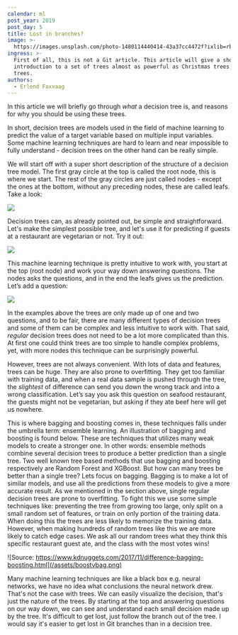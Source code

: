 ```yaml
---
calendar: ml
post_year: 2019
post_day: 5
title: Lost in branches?
image: >-
  https://images.unsplash.com/photo-1480114440414-43a37cc4472f?ixlib=rb-1.2.1&ixid=eyJhcHBfaWQiOjEyMDd9&auto=format&fit=crop&w=2104&q=80
ingress: >-
  First of all, this is not a Git article. This article will give a short
  introduction to a set of trees almost as powerful as Christmas trees, decision
  trees.
authors:
  - Erlend Faxvaag
---
```

In this article we will briefly go through _what_ a decision tree is, and reasons for why you should be using these trees.

In short, decision trees are models used in the field of machine learning to predict the value of a target variable based on multiple input variables. Some machine learning techniques are hard to learn and near impossible to fully understand - decision trees on the other hand can be really simple. 

We will start off with a super short description of the structure of a decision tree model. The first gray circle at the top is called the root node, this is where we start. The rest of the gray circles are just called nodes - except the ones at the bottom, without any preceding nodes, these are called leafs. Take a look:

![](/assets/trees.png)

Decision trees can, as already pointed out, be simple and straightforward. Let's make the simplest possible tree, and let's use it for predicting if guests at a restaurant are vegetarian or not. Try it out:

![](/assets/trees-1-.png)

This machine learning technique is pretty intuitive to work with, you start at the top (root node) and work your way down answering questions. The nodes asks the questions, and in the end the leafs gives us the prediction. Let’s add a question:

![](/assets/trees-3-.png)

In the examples above the trees are only made up of one and two questions, and to be fair, there are many different types of decision trees and some of them can be complex and less intuitive to work with. That said, _regular_ decision trees does not need to be a lot more complicated than this. At first one could think trees are too simple to handle complex problems, yet, with more nodes this technique can be surprisingly powerful.

However, trees are not always convenient. With lots of data and features, trees can be huge. They are also prone to overfitting. They get too familiar with training data, and when a real data sample is pushed through the tree, the _slightest_ of difference can send you down the wrong track and into a wrong classification. Let’s say you ask this question on seafood restaurant, the guests might not be vegetarian, but asking if they ate beef here will get us nowhere. 

This is where bagging and boosting comes in, these techniques falls under the umbrella term: ensemble learning.  An illustration of bagging and boosting is found below. These are techniques that utilizes many weak models to create a stronger one. In other words: ensemble methods combine several decision trees to produce a better prediction than a single tree. Two well known tree based methods that use bagging and boosting respectively are Random Forest and XGBoost. But how can many trees be better than a single tree? Lets focus on bagging. Bagging is to make a lot of similar models, and use all the predictions from these models to give a more accurate result. As we mentioned in the section above, single regular decision trees are prone to overfitting. To fight this we use some simple techniques like: preventing the tree from growing too large, only split on a small random set of features, or train on only portion of the training data. When doing this the trees are  less likely to memorize the training data. However, when making hundreds of random trees like this we are more likely to catch edge cases. We ask all our random trees what they think this specific restaurant guest ate, and the class with the most votes wins!

![Source: https://www.kdnuggets.com/2017/11/difference-bagging-boosting.html](/assets/boostvbag.png)

Many machine learning techniques are like a black box e.g. neural networks, we have no idea what conclusions the neural network drew. That's not the case with trees. We can easily visualize the decision, that's just the nature of the trees. By starting at the top and answering questions on our way down, we can see and understand each small decision made up by the tree. It's difficult to get lost, just follow the branch out of the tree. I would say it's easier to get lost in Git branches than in a decision tree.
